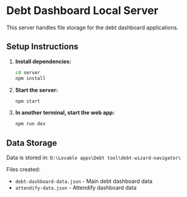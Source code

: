 
# Debt Dashboard Local Server

This server handles file storage for the debt dashboard applications.

## Setup Instructions

1. **Install dependencies:**
   ```bash
   cd server
   npm install
   ```

2. **Start the server:**
   ```bash
   npm start
   ```

3. **In another terminal, start the web app:**
   ```bash
   npm run dev
   ```

## Data Storage

Data is stored in: `D:\Lovable apps\Debt tool\debt-wizard-navigator\`

Files created:
- `debt-dashboard-data.json` - Main debt dashboard data
- `attendify-data.json` - Attendify dashboard data
